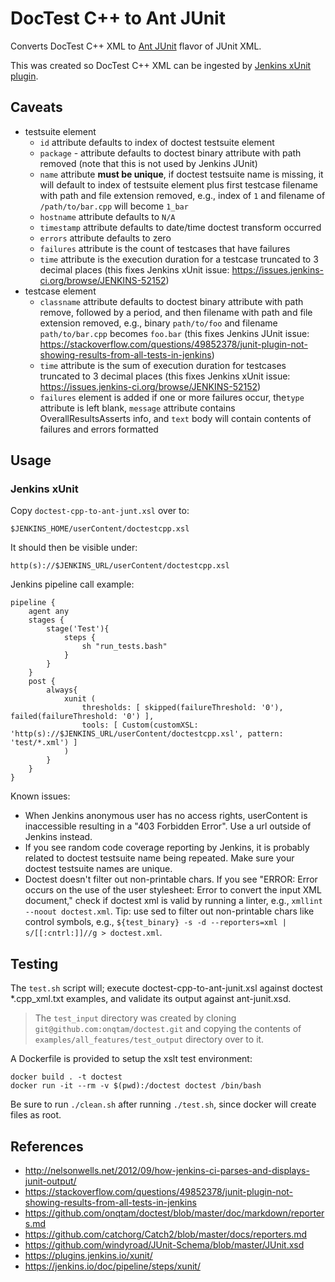 # DocTest C++ to Ant JUnit

Converts DocTest C++ XML to 
[Ant JUnit](https://github.com/windyroad/JUnit-Schema/blob/master/JUnit.xsd)
flavor of JUnit XML.

This was created so DocTest C++ XML can be ingested by 
[Jenkins xUnit plugin](https://plugins.jenkins.io/xunit/).

## Caveats 

- testsuite element
    - `id` attribute defaults to index of doctest testsuite element
    - `package` - attribute defaults to doctest binary attribute with path 
    removed (note that this is not used by Jenkins JUnit)
    - `name` attribute **must be unique**, if doctest testsuite name is missing,
    it will default to index of testsuite element plus first testcase filename 
    with path and file extension removed, e.g., index of `1` and filename of 
    `/path/to/bar.cpp` will become `1_bar`
    - `hostname` attribute defaults to `N/A`
    - `timestamp` attribute defaults to date/time doctest transform occurred
    - `errors` attribute defaults to zero
    - `failures` attribute is the count of testcases that have failures
    - `time` attribute is the execution duration for a testcase truncated
    to 3 decimal places (this fixes Jenkins xUnit issue: https://issues.jenkins-ci.org/browse/JENKINS-52152)
- testcase element
    - `classname` attribute defaults to doctest binary attribute with path 
    remove, followed by a period, and then filename with path and file 
    extension removed, e.g., binary `path/to/foo` and filename 
    `path/to/bar.cpp` becomes `foo.bar` (this fixes Jenkins JUnit issue:
    https://stackoverflow.com/questions/49852378/junit-plugin-not-showing-results-from-all-tests-in-jenkins)
    - `time` attribute is the sum of execution duration for testcases truncated
    to 3 decimal places (this fixes Jenkins xUnit issue: https://issues.jenkins-ci.org/browse/JENKINS-52152)
    - `failures` element is added if one or more failures occur, the`type` 
    attribute is left blank, `message` attribute contains OverallResultsAsserts 
    info, and `text` body will contain contents of failures and errors formatted

## Usage

### Jenkins xUnit

Copy `doctest-cpp-to-ant-junt.xsl` over to:

    $JENKINS_HOME/userContent/doctestcpp.xsl

It should then be visible under:
 
    http(s)://$JENKINS_URL/userContent/doctestcpp.xsl
    
Jenkins pipeline call example:

    pipeline {
        agent any
        stages {
            stage('Test'){
                steps {
                    sh "run_tests.bash"
                }
            }
        }
        post {
            always{
                xunit (
                    thresholds: [ skipped(failureThreshold: '0'), failed(failureThreshold: '0') ],
                    tools: [ Custom(customXSL: 'http(s)://$JENKINS_URL/userContent/doctestcpp.xsl', pattern: 'test/*.xml') ]
                )
            }
        }
    }
    
Known issues:

- When Jenkins anonymous user has no access rights, userContent is inaccessible 
resulting in a "403 Forbidden Error". Use a url outside of Jenkins instead.
- If you see random code coverage reporting by Jenkins, it is probably related 
to doctest testsuite name being repeated. Make sure your doctest testsuite 
names are unique.
- Doctest doesn't filter out non-printable chars. If you see "ERROR: 
Error occurs on the use of the user stylesheet: Error to convert the input XML 
document," check if doctest xml is valid by running a linter, e.g.,
`xmllint --noout doctest.xml`.  Tip: use sed to filter out 
non-printable chars like control symbols, e.g., 
`${test_binary} -s -d --reporters=xml | s/[[:cntrl:]]//g > doctest.xml`.

## Testing

The `test.sh` script will; execute
doctest-cpp-to-ant-junit.xsl against doctest *.cpp_xml.txt examples,
and validate its output against ant-junit.xsd.

> The `test_input` directory was created by cloning 
`git@github.com:onqtam/doctest.git` and copying the contents of 
`examples/all_features/test_output` directory over to it.

A Dockerfile is provided to setup the xslt test environment:

    docker build . -t doctest
    docker run -it --rm -v $(pwd):/doctest doctest /bin/bash

Be sure to run `./clean.sh` after running `./test.sh`, since docker 
will create files as root.

## References

- http://nelsonwells.net/2012/09/how-jenkins-ci-parses-and-displays-junit-output/
- https://stackoverflow.com/questions/49852378/junit-plugin-not-showing-results-from-all-tests-in-jenkins
- https://github.com/onqtam/doctest/blob/master/doc/markdown/reporters.md
- https://github.com/catchorg/Catch2/blob/master/docs/reporters.md
- https://github.com/windyroad/JUnit-Schema/blob/master/JUnit.xsd
- https://plugins.jenkins.io/xunit/
- https://jenkins.io/doc/pipeline/steps/xunit/
